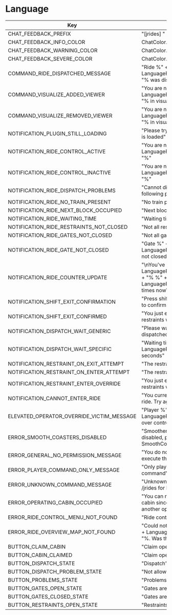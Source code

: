 
# Language

Key | Default value
--- | ---
CHAT_FEEDBACK_PREFIX | "[jrides] "
CHAT_FEEDBACK_INFO_COLOR | ChatColor.GRAY + ""
CHAT_FEEDBACK_WARNING_COLOR | ChatColor.YELLOW + ""
CHAT_FEEDBACK_SEVERE_COLOR | ChatColor.RED + ""
COMMAND_RIDE_DISPATCHED_MESSAGE | "Ride %" + LanguageFileTags.rideIdentifier + "% was dispatched!"
COMMAND_VISUALIZE_ADDED_VIEWER | "You are now viewing %" + LanguageFileTags.rideIdentifier + "% in visualize mode"
COMMAND_VISUALIZE_REMOVED_VIEWER | "You are no longer viewing %" + LanguageFileTags.rideIdentifier + "% in visualize mode"
NOTIFICATION_PLUGIN_STILL_LOADING | "Please try again later when jrides is loaded"
NOTIFICATION_RIDE_CONTROL_ACTIVE | "You are now controlling %" + LanguageFileTags.rideIdentifier + "%"
NOTIFICATION_RIDE_CONTROL_INACTIVE | "You are no longer controlling %" + LanguageFileTags.rideIdentifier + "%"
NOTIFICATION_RIDE_DISPATCH_PROBLEMS | "Cannot dispatch due to the following problems:"
NOTIFICATION_RIDE_NO_TRAIN_PRESENT | "No train present in station"
NOTIFICATION_RIDE_NEXT_BLOCK_OCCUPIED | "Next block section is occupied"
NOTIFICATION_RIDE_WAITING_TIME | "Waiting time has not passed yet"
NOTIFICATION_RIDE_RESTRAINTS_NOT_CLOSED | "Not all restraints are closed"
NOTIFICATION_RIDE_GATES_NOT_CLOSED | "Not all gates are closed"
NOTIFICATION_RIDE_GATE_NOT_CLOSED | "Gate %" + LanguageFileTags.name + "% is not closed"
NOTIFICATION_RIDE_COUNTER_UPDATE | "\nYou've ridden %" + LanguageFileTags.rideDisplayName + "% %" + LanguageFileTags.rideCount + "% times now\n"
NOTIFICATION_SHIFT_EXIT_CONFIRMATION | "Press shift again within 2 seconds to confirm exiting the ride"
NOTIFICATION_SHIFT_EXIT_CONFIRMED | "You just exited the ride while the restraints were closed"
NOTIFICATION_DISPATCH_WAIT_GENERIC | "Please wait until the ride is dispatched"
NOTIFICATION_DISPATCH_WAIT_SPECIFIC | "Waiting time: %" + LanguageFileTags.time + "% seconds"
NOTIFICATION_RESTRAINT_ON_EXIT_ATTEMPT | "The restraints are closed"
NOTIFICATION_RESTRAINT_ON_ENTER_ATTEMPT | "The restraints are closed"
NOTIFICATION_RESTRAINT_ENTER_OVERRIDE | "You just entered the ride while the restraints were closed"
NOTIFICATION_CANNOT_ENTER_RIDE | "You currently cannot enter this ride. Try again later."
ELEVATED_OPERATOR_OVERRIDE_VICTIM_MESSAGE | "Player %" + LanguageFileTags.player + "% took over control of the operating cabin"
ERROR_SMOOTH_COASTERS_DISABLED | "Smoother ride experience is disabled, please install SmoothCoasters."
ERROR_GENERAL_NO_PERMISSION_MESSAGE | "You do not have permissions to execute this action"
ERROR_PLAYER_COMMAND_ONLY_MESSAGE | "Only players can execute this command"
ERROR_UNKNOWN_COMMAND_MESSAGE | "Unknown jrides command. Type /jrides for help"
ERROR_OPERATING_CABIN_OCCUPIED | "You can not take this operating cabin since it is already in use by another operator"
ERROR_RIDE_CONTROL_MENU_NOT_FOUND | "Ride control menu was not found"
ERROR_RIDE_OVERVIEW_MAP_NOT_FOUND | "Could not retrieve map for ride %" + LanguageFileTags.rideIdentifier + "%. Was the map id configured?"
BUTTON_CLAIM_CABIN | "Claim operating cabin"
BUTTON_CABIN_CLAIMED | "Claim operating cabin"
BUTTON_DISPATCH_STATE | "Dispatch"
BUTTON_DISPATCH_PROBLEM_STATE | "Not allowed"
BUTTON_PROBLEMS_STATE | "Problems"
BUTTON_GATES_OPEN_STATE | "Gates are open"
BUTTON_GATES_CLOSED_STATE | "Gates are closed"
BUTTON_RESTRAINTS_OPEN_STATE | "Restraints are open"
